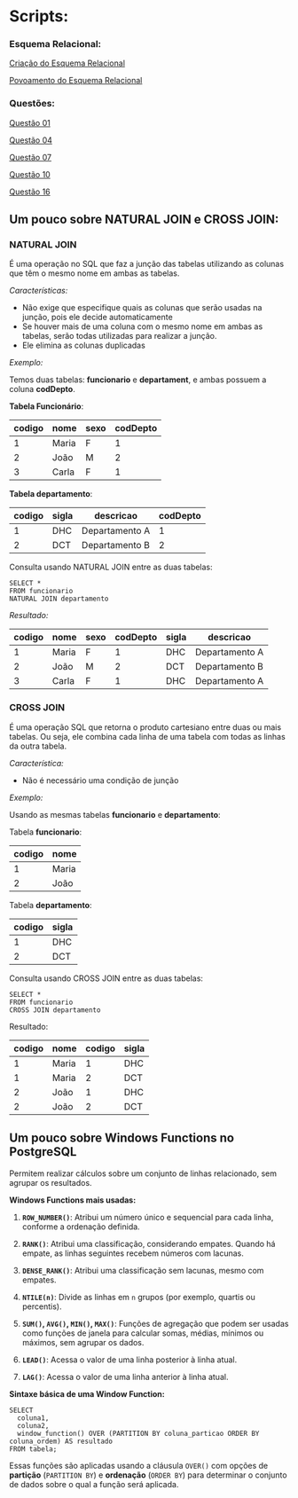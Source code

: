 # Scripts:

### Esquema Relacional:

[Criação do Esquema Relacional](/tarefas/t01/tarefa01-create.sql)

[Povoamento do Esquema Relacional](/tarefas/t01/tarefa01-inserts.sql)

### Questões:

[Questão 01](./tarefa01-q01.sql)

[Questão 04](./tarefa01-q04.sql)

[Questão 07](./tarefa01-q07.sql)

[Questão 10](./tarefa01-q10.sql)

[Questão 16](./tarefa01-q16.sql)

## Um pouco sobre NATURAL JOIN e CROSS JOIN:

### **NATURAL JOIN**
É uma operação no SQL que faz a junção das tabelas utilizando as colunas que têm o mesmo nome em ambas as tabelas.

*Características:*
- Não exige que especifique quais as colunas que serão usadas na junção, pois ele decide automaticamente
- Se houver mais de uma coluna com o mesmo nome em ambas as tabelas, serão todas utilizadas para realizar a junção.
- Ele elimina as colunas duplicadas 

*Exemplo:*

Temos duas tabelas: **funcionario** e **departament**, e ambas possuem a coluna **codDepto**.

**Tabela Funcionário**:

|codigo|nome|sexo|codDepto|
|---|---|---|---|
|1|Maria|F|1|
|2|João|M|2|
|3|Carla|F|1|

**Tabela departamento**:

| codigo | sigla | descricao      | codDepto |
| ------ | ----- | -------------- | -------- |
| 1      | DHC   | Departamento A | 1        |
| 2      | DCT   | Departamento B | 2        |

Consulta usando NATURAL JOIN entre as duas tabelas:

```
SELECT *
FROM funcionario
NATURAL JOIN departamento
```

*Resultado:*

|codigo|nome|sexo|codDepto|sigla|descricao|
|---|---|---|---|---|---|
|1|Maria|F|1|DHC|Departamento A|
|2|João|M|2|DCT|Departamento B|
|3|Carla|F|1|DHC|Departamento A|

### **CROSS JOIN** 
É uma operação SQL que retorna o produto cartesiano entre duas ou mais tabelas. Ou seja, ele combina cada linha de uma tabela com todas as linhas da outra tabela.

*Característica:*
- Não é necessário uma condição de junção

 *Exemplo:*

Usando as mesmas tabelas **funcionario** e **departamento**:

Tabela **funcionario**:

|codigo|nome|
|---|---|
|1|Maria|
|2|João|

Tabela **departamento**:

|codigo|sigla|
|---|---|
|1|DHC|
|2|DCT|

Consulta usando CROSS JOIN entre as duas tabelas:

```
SELECT *
FROM funcionario
CROSS JOIN departamento
```

Resultado:

|codigo|nome|codigo|sigla|
|---|---|---|---|
|1|Maria|1|DHC|
|1|Maria|2|DCT|
|2|João|1|DHC|
|2|João|2|DCT|

## Um pouco sobre Windows Functions no PostgreSQL

Permitem realizar cálculos sobre um conjunto de linhas relacionado, sem agrupar os resultados. 

**Windows Functions mais usadas:**

1. **`ROW_NUMBER()`**: Atribui um número único e sequencial para cada linha, conforme a ordenação definida.
    
2. **`RANK()`**: Atribui uma classificação, considerando empates. Quando há empate, as linhas seguintes recebem números com lacunas.
    
3. **`DENSE_RANK()`**: Atribui uma classificação sem lacunas, mesmo com empates.
    
4. **`NTILE(n)`**: Divide as linhas em `n` grupos (por exemplo, quartis ou percentis).
    
5. **`SUM()`, `AVG()`, `MIN()`, `MAX()`**: Funções de agregação que podem ser usadas como funções de janela para calcular somas, médias, mínimos ou máximos, sem agrupar os dados.
    
6. **`LEAD()`**: Acessa o valor de uma linha posterior à linha atual.
    
7. **`LAG()`**: Acessa o valor de uma linha anterior à linha atual.

**Sintaxe básica de uma Window Function:**
```
SELECT 
  coluna1,
  coluna2,
  window_function() OVER (PARTITION BY coluna_particao ORDER BY coluna_ordem) AS resultado
FROM tabela;

```   

Essas funções são aplicadas usando a cláusula `OVER()` com opções de **partição** (`PARTITION BY`) e **ordenação** (`ORDER BY`) para determinar o conjunto de dados sobre o qual a função será aplicada.